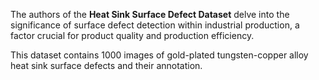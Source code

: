 The authors of the **Heat Sink Surface Defect Dataset** delve into the significance of surface defect detection within industrial production, a factor crucial for product quality and production efficiency.

This dataset contains 1000 images of gold-plated tungsten-copper alloy heat sink surface defects and their annotation.
